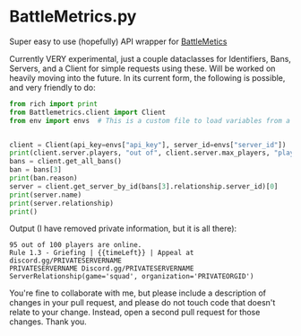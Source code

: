 # BattleMetrics.py
Super easy to use (hopefully) API wrapper for [BattleMetics](https://www.battlemetrics.com)


Currently VERY experimental, just a couple dataclasses for Identifiers, Bans, Servers, and a Client for simple requests using these. Will be worked on heavily moving into the future. In its current form, the following is possible, and very friendly to do:
```py
from rich import print
from Battlemetrics.client import Client
from env import envs  # This is a custom file to load variables from a ".env" file.


client = Client(api_key=envs["api_key"], server_id=envs["server_id"])
print(client.server.players, "out of", client.server.max_players, "players are online.")
bans = client.get_all_bans()
ban = bans[3]
print(ban.reason)
server = client.get_server_by_id(bans[3].relationship.server_id)[0]
print(server.name)
print(server.relationship)
print()
```
Output (I have removed private information, but it is all there):
```
95 out of 100 players are online.
Rule 1.3 - Griefing | {{timeLeft}} | Appeal at discord.gg/PRIVATESERVERNAME
PRIVATESERVERNAME Discord.gg/PRIVATESERVERNAME
ServerRelationship(game='squad', organization='PRIVATEORGID')
```


You're fine to collaborate with me, but please include a description of changes in your pull request, and please do not touch code that doesn't relate to your change. Instead, open a second pull request for those changes. Thank you.
